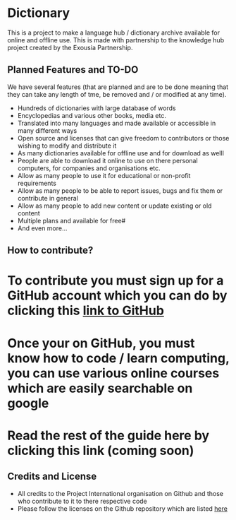 # Dictionary
This is a project to make a language hub / dictionary archive available for online and offline use. This is made with partnership to the knowledge hub project created by the Exousia Partnership.

## Planned Features and TO-DO
We have several features (that are planned and are to be done meaning that they can take any length of tme, be removed and / or modified at any time). 
* Hundreds of dictionaries with large database of words
* Encyclopedias and various other books, media etc.
* Translated into many languages and made available or accessible in many different ways
* Open source and licenses that can give freedom to contributors or those wishing to modify and distribute it
* As many dictionaries available for offline use and for download as welll
* People are able to download it online to use on there personal computers, for companies and organisations etc.
* Allow as many people to use it for educational or non-profit requirements
* Allow as many people to be able to report issues, bugs and fix them or contribute in general
* Allow as many people to add new content or update existing or old content
* Multiple plans and available for free#
* And even more...

## How to contribute?
# To contribute you must sign up for a GitHub account which you can do by clicking this [link to GitHub](https://github.com)
# Once your on GitHub, you must know how to code / learn computing, you can use various online courses which are easily searchable on google
# Read the rest of the guide here by clicking this link (coming soon)

## Credits and License
* All credits to the Project International organisation on Github and those who contribute to it to there respective code
* Please follow the licenses on the Github repository which are listed [here](/license.md)
